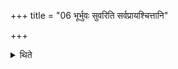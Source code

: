 +++
title = "06 भूर्भुवः सुवरिति सर्वप्रायश्चित्तानि"

+++

<details><summary>थिते</summary>

भूर्भुवः सुवरिति सर्वप्रायश्चित्तानि ६
</details>
